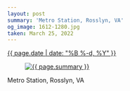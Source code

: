 ```yaml
---
layout: post
summary: 'Metro Station, Rosslyn, VA'
og_image: 1612-1280.jpg
taken: March 25, 2022
---
```


<div class="post">
 <time>
  <a href="/1612">
   {{ page.date | date: "%B %-d, %Y" }}
  </a>
 </time>
 <a href="/1612">
  <figure data-taken="3/25/2022">
   <img alt="{{ page.summary }}" sizes="(min-width: 700px) 50vw, calc(100vw - 2rem)" src="{{ site.assets_url }}/1612-640.jpg" srcset="{{ site.assets_url }}/1612-320.jpg 320w, {{ site.assets_url }}/1612-640.jpg 640w, {{ site.assets_url }}/1612-960.jpg 960w, {{ site.assets_url }}/1612-1280.jpg 1280w"/>
  </figure>
 </a>
 <span>
  Metro Station, Rosslyn, VA
 </span>
</div>
